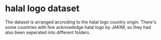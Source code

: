 # halal logo dataset
The dataset is arranged accroding to the halal logo country origin. There's some countries with few acknowledge halal logo by JAKIM, so they had also been seperated into different folders.  
